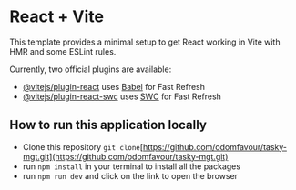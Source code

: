 # React + Vite

This template provides a minimal setup to get React working in Vite with HMR and some ESLint rules.

Currently, two official plugins are available:

- [@vitejs/plugin-react](https://github.com/vitejs/vite-plugin-react/blob/main/packages/plugin-react/README.md) uses [Babel](https://babeljs.io/) for Fast Refresh
- [@vitejs/plugin-react-swc](https://github.com/vitejs/vite-plugin-react-swc) uses [SWC](https://swc.rs/) for Fast Refresh

## How to run this application locally

- Clone this repository `git clone`[https://github.com/odomfavour/tasky-mgt.git](https://github.com/odomfavour/tasky-mgt.git)
- run `npm install` in your terminal to install all the packages
- run `npm run dev` and click on the link to open the browser
